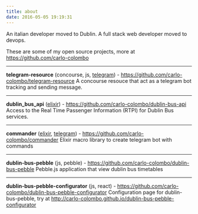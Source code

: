 ```yaml
---
title: about
date: 2016-05-05 19:19:31
---
```

An italian developer moved to Dublin. A full stack web developer moved to devops.

These are some of my open source projects, more at https://github.com/carlo-colombo

----

**telegram-resource** (concourse, js, [telegram](/tags/telegram)) - https://github.com/carlo-colombo/telegram-resource
A concourse resouce that act as a telegram bot tracking and sending message.

----

**dublin_bus_api** ([elixir](/tags/elixir/)) - https://github.com/carlo-colombo/dublin-bus-api
Access to the Real Time Passenger Information (RTPI) for Dublin Bus services.

----

**commander** ([elixir](/tags/elixir/), [telegram](/tags/telegram)) - https://github.com/carlo-colombo/commander
Elixir macro library to create telegram bot with commands

----

**dublin-bus-pebble** (js, pebble) - https://github.com/carlo-colombo/dublin-bus-pebble
Pebble.js application that view dublin bus timetables

----

**dublin-bus-pebble-configurator** (js, react) - https://github.com/carlo-colombo/dublin-bus-pebble-configurator
Configuration page for dublin-bus-pebble, try at http://carlo-colombo.github.io/dublin-bus-pebble-configurator
